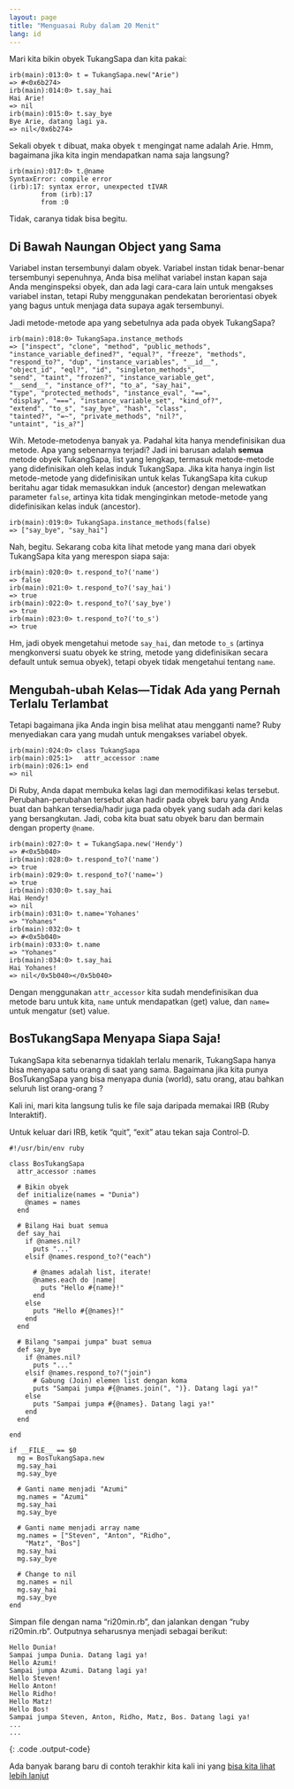 ```yaml
---
layout: page
title: "Menguasai Ruby dalam 20 Menit"
lang: id
---
```


Mari kita bikin obyek TukangSapa dan kita pakai:

    irb(main):013:0> t = TukangSapa.new("Arie")
    => #<0x6b274>
    irb(main):014:0> t.say_hai
    Hai Arie!
    => nil
    irb(main):015:0> t.say_bye
    Bye Arie, datang lagi ya.
    => nil</0x6b274>

Sekali obyek `t` dibuat, maka obyek `t` mengingat name adalah Arie. Hmm,
bagaimana jika kita ingin mendapatkan nama saja langsung?

    irb(main):017:0> t.@name
    SyntaxError: compile error
    (irb):17: syntax error, unexpected tIVAR
            from (irb):17
            from :0

Tidak, caranya tidak bisa begitu.

## Di Bawah Naungan Object yang Sama

Variabel instan tersembunyi dalam obyek. Variabel instan tidak
benar-benar tersembunyi sepenuhnya, Anda bisa melihat variabel instan
kapan saja Anda menginspeksi obyek, dan ada lagi cara-cara lain untuk
mengakses variabel instan, tetapi Ruby menggunakan pendekatan
berorientasi obyek yang bagus untuk menjaga data supaya agak
tersembunyi.

Jadi metode-metode apa yang sebetulnya ada pada obyek TukangSapa?

    irb(main):018:0> TukangSapa.instance_methods
    => ["inspect", "clone", "method", "public_methods", 
    "instance_variable_defined?", "equal?", "freeze", "methods", 
    "respond_to?", "dup", "instance_variables", "__id__", 
    "object_id", "eql?", "id", "singleton_methods", 
    "send", "taint", "frozen?", "instance_variable_get", 
    "__send__", "instance_of?", "to_a", "say_hai", 
    "type", "protected_methods", "instance_eval", "==", 
    "display", "===", "instance_variable_set", "kind_of?", 
    "extend", "to_s", "say_bye", "hash", "class", 
    "tainted?", "=~", "private_methods", "nil?", 
    "untaint", "is_a?"]

Wih. Metode-metodenya banyak ya. Padahal kita hanya mendefinisikan dua
metode. Apa yang sebenarnya terjadi? Jadi ini barusan adalah **semua**
metode obyek TukangSapa, list yang lengkap, termasuk metode-metode yang
didefinisikan oleh kelas induk TukangSapa. Jika kita hanya ingin list
metode-metode yang didefinisikan untuk kelas TukangSapa kita cukup
beritahu agar tidak memasukkan induk (ancestor) dengan melewatkan
parameter `false`, artinya kita tidak menginginkan metode-metode yang
didefinisikan kelas induk (ancestor).

    irb(main):019:0> TukangSapa.instance_methods(false)
    => ["say_bye", "say_hai"]

Nah, begitu. Sekarang coba kita lihat metode yang mana dari obyek
TukangSapa kita yang merespon siapa saja:

    irb(main):020:0> t.respond_to?('name')
    => false
    irb(main):021:0> t.respond_to?('say_hai')
    => true
    irb(main):022:0> t.respond_to?('say_bye')
    => true
    irb(main):023:0> t.respond_to?('to_s')
    => true

Hm, jadi obyek mengetahui metode `say_hai`, dan metode `to_s` (artinya
mengkonversi suatu obyek ke string, metode yang didefinisikan secara
default untuk semua obyek), tetapi obyek tidak mengetahui tentang
`name`.

## Mengubah-ubah Kelas—Tidak Ada yang Pernah Terlalu Terlambat

Tetapi bagaimana jika Anda ingin bisa melihat atau mengganti name? Ruby
menyediakan cara yang mudah untuk mengakses variabel obyek.

    irb(main):024:0> class TukangSapa
    irb(main):025:1>   attr_accessor :name
    irb(main):026:1> end
    => nil

Di Ruby, Anda dapat membuka kelas lagi dan memodifikasi kelas tersebut.
Perubahan-perubahan tersebut akan hadir pada obyek baru yang Anda buat
dan bahkan tersedia/hadir juga pada obyek yang sudah ada dari kelas yang
bersangkutan. Jadi, coba kita buat satu obyek baru dan bermain dengan
property `@name`.

    irb(main):027:0> t = TukangSapa.new('Hendy')
    => #<0x5b040>
    irb(main):028:0> t.respond_to?('name')
    => true
    irb(main):029:0> t.respond_to?('name=')
    => true
    irb(main):030:0> t.say_hai             
    Hai Hendy!
    => nil
    irb(main):031:0> t.name='Yohanes'
    => "Yohanes"
    irb(main):032:0> t
    => #<0x5b040>
    irb(main):033:0> t.name
    => "Yohanes"
    irb(main):034:0> t.say_hai
    Hai Yohanes!
    => nil</0x5b040></0x5b040>

Dengan menggunakan `attr_accessor` kita sudah mendefinisikan dua metode
baru untuk kita, `name` untuk mendapatkan (get) value, dan `name=` untuk
mengatur (set) value.

## BosTukangSapa Menyapa Siapa Saja!

TukangSapa kita sebenarnya tidaklah terlalu menarik, TukangSapa hanya
bisa menyapa satu orang di saat yang sama. Bagaimana jika kita punya
BosTukangSapa yang bisa menyapa dunia (world), satu orang, atau bahkan
seluruh list orang-orang ?

Kali ini, mari kita langsung tulis ke file saja daripada memakai IRB
(Ruby Interaktif).

Untuk keluar dari IRB, ketik “quit”, “exit” atau tekan saja Control-D.

    #!/usr/bin/env ruby
    
    class BosTukangSapa
      attr_accessor :names
    
      # Bikin obyek
      def initialize(names = "Dunia")
        @names = names
      end
    
      # Bilang Hai buat semua
      def say_hai
        if @names.nil?
          puts "..."
        elsif @names.respond_to?("each")
    
          # @names adalah list, iterate!
          @names.each do |name|
            puts "Hello #{name}!"
          end
        else
          puts "Hello #{@names}!"
        end
      end
    
      # Bilang "sampai jumpa" buat semua
      def say_bye
        if @names.nil?
          puts "..."
        elsif @names.respond_to?("join")
          # Gabung (Join) elemen list dengan koma
          puts "Sampai jumpa #{@names.join(", ")}. Datang lagi ya!"
        else
          puts "Sampai jumpa #{@names}. Datang lagi ya!"
        end
      end
    
    end
    
    if __FILE__ == $0
      mg = BosTukangSapa.new
      mg.say_hai
      mg.say_bye
    
      # Ganti name menjadi "Azumi"
      mg.names = "Azumi"
      mg.say_hai
      mg.say_bye
    
      # Ganti name menjadi array name
      mg.names = ["Steven", "Anton", "Ridho", 
        "Matz", "Bos"]
      mg.say_hai
      mg.say_bye
    
      # Change to nil
      mg.names = nil
      mg.say_hai
      mg.say_bye
    end

Simpan file dengan nama “ri20min.rb”, dan jalankan dengan “ruby
ri20min.rb”. Outputnya seharusnya menjadi sebagai berikut:

    Hello Dunia!
    Sampai jumpa Dunia. Datang lagi ya!
    Hello Azumi!
    Sampai jumpa Azumi. Datang lagi ya!
    Hello Steven!
    Hello Anton!
    Hello Ridho!
    Hello Matz!
    Hello Bos!
    Sampai jumpa Steven, Anton, Ridho, Matz, Bos. Datang lagi ya!
    ...
    ...
{: .code .output-code}

Ada banyak barang baru di contoh terakhir kita kali ini yang [bisa kita
lihat lebih lanjut](../4/)

